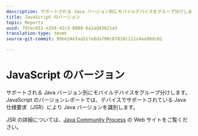 ```yaml
---
description: サポートされる Java バージョン別にモバイルデバイスをグループ分けします。JavaScript のバージョンレポートでは、デバイスでサポートされている Java 仕様要求（JSR）により Java バージョンを識別します。
title: JavaScript のバージョン
topic: Reports
uuid: 797ec651-e259-42c3-8008-8a1ad43621a3
translation-type: tm+mt
source-git-commit: 99ee24efaa517e8da700c67818c111c4aa90dc02

---
```



# JavaScript のバージョン

サポートされる Java バージョン別にモバイルデバイスをグループ分けします。JavaScript のバージョンレポートでは、デバイスでサポートされている Java 仕様要求（JSR）により Java バージョンを識別します。

JSR の詳細については、[Java Community Process](https://jcp.org/en/jsr/overview) の Web サイトをご覧ください。
